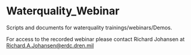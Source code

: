 # Waterquality_Webinar

Scripts and documents for waterquality trainings/webinars/Demos.

For access to the recorded webinar please contact Richard Johansen at Richard.A.Johansen@erdc.dren.mil
